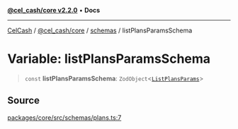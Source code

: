 [**@cel_cash/core v2.2.0**](../../README.md) • **Docs**

***

[CelCash](../../../../packages.md) / [@cel\_cash/core](../../README.md) / [schemas](../README.md) / listPlansParamsSchema

# Variable: listPlansParamsSchema

> `const` **listPlansParamsSchema**: `ZodObject`\<[`ListPlansParams`](../../index/type-aliases/ListPlansParams.md)\>

## Source

[packages/core/src/schemas/plans.ts:7](https://github.com/Pyxlab/celcash/blob/f7cdc752c29f8a0dcef033e212602412d2050afc/packages/core/src/schemas/plans.ts#L7)
